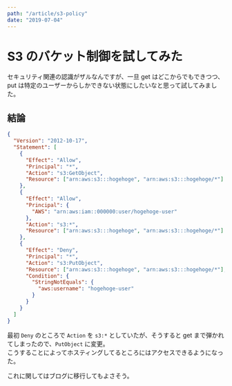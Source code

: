 ```yaml
---
path: "/article/s3-policy"
date: "2019-07-04"
---
```


# S3 のバケット制御を試してみた

セキュリティ関連の認識がザルなんですが、一旦 get はどこからでもできつつ、put は特定のユーザーからしかできない状態にしたいなと思って試してみました。

## 結論

```json
{
  "Version": "2012-10-17",
  "Statement": [
    {
      "Effect": "Allow",
      "Principal": "*",
      "Action": "s3:GetObject",
      "Resource": ["arn:aws:s3:::hogehoge", "arn:aws:s3:::hogehoge/*"]
    },
    {
      "Effect": "Allow",
      "Principal": {
        "AWS": "arn:aws:iam::000000:user/hogehoge-user"
      },
      "Action": "s3:*",
      "Resource": ["arn:aws:s3:::hogehoge", "arn:aws:s3:::hogehoge/*"]
    },
    {
      "Effect": "Deny",
      "Principal": "*",
      "Action": "s3:PutObject",
      "Resource": ["arn:aws:s3:::hogehoge", "arn:aws:s3:::hogehoge/*"],
      "Condition": {
        "StringNotEquals": {
          "aws:username": "hogehoge-user"
        }
      }
    }
  ]
}
```

最初 `Deny` のところで `Action` を `s3:*` としていたが、そうすると get まで弾かれてしまったので、`PutObject` に変更。  
こうすることによってホスティングしてるところにはアクセスできるようになった。

これに関してはブログに移行してもよさそう。
